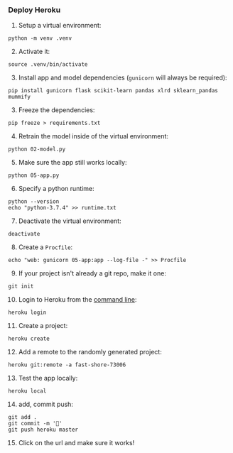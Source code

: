 ### Deploy Heroku

1. Setup a virtual environment:

```
python -m venv .venv
```

2. Activate it:

```
source .venv/bin/activate
```

3. Install app and model dependencies (`gunicorn` will always be required):

```
pip install gunicorn flask scikit-learn pandas xlrd sklearn_pandas mummify 
```

3. Freeze the dependencies:

```
pip freeze > requirements.txt
```

4. Retrain the model inside of the virtual environment:

```
python 02-model.py
```

5. Make sure the app still works locally:

```
python 05-app.py
```

6. Specify a python runtime:

```
python --version
echo "python-3.7.4" >> runtime.txt
```

7. Deactivate the virtual environment:

```
deactivate
```

8. Create a `Procfile`:

```
echo "web: gunicorn 05-app:app --log-file -" >> Procfile
```

9. If your project isn't already a git repo, make it one:

```
git init
```

10. Login to Heroku from the [command line](https://devcenter.heroku.com/articles/heroku-cli):

```
heroku login
```

11. Create a project:

```
heroku create
```

12. Add a remote to the randomly generated project:

```
heroku git:remote -a fast-shore-73006
```

13. Test the app locally:

```
heroku local
```

14. add, commit push:

```
git add .
git commit -m '🚀'
git push heroku master
```

15. Click on the url and make sure it works!